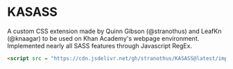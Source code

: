 # KASASS

A custom CSS extension made by Quinn Gibson (@stranothus) and LeafKn (@knaagar) to be used on Khan Academy's webpage environment.
Implemented nearly all SASS features through Javascript RegEx.

```HTML
<script src = "https://cdn.jsdelivr.net/gh/stranothus/KASASS@latest/importless.js"></script>
```
